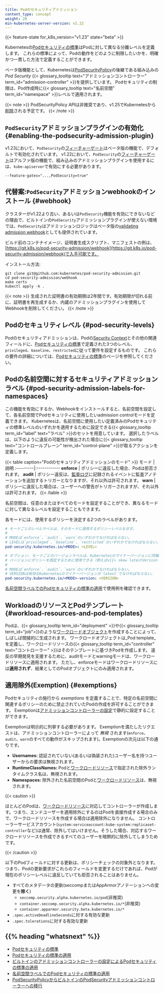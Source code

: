 ```yaml
---
title: Podのセキュリティアドミッション
content_type: concept
weight: 20
min-kubernetes-server-version: v1.22
---
```



<!-- overview -->

{{< feature-state for_k8s_version="v1.23" state="beta" >}}

Kubernetesの[Podセキュリティの標準](/ja/docs/concepts/security/pod-security-standards/)はPodに対して異なる分離レベルを定義します。
これらの標準によって、Podの動作をどのように制限したいかを、明確かつ一貫した方法で定義することができます。

ベータ版機能として、Kubernetesは[PodSecurityPolicy](/docs/concepts/policy/pod-security-policy/)の後継である組み込みの _Pod Security_ {{< glossary_tooltip text="アドミッションコントローラー" term_id="admission-controller" >}}を提供しています。
Podセキュリティの制限は、Pod作成時に{{< glossary_tooltip text="名前空間" term_id="namespace" >}}レベルで適用されます。

{{< note >}}
PodSecurityPolicy APIは非推奨であり、v1.25でKubernetesから[削除](/docs/reference/using-api/deprecation-guide/#v1-25)される予定です。
{{< /note >}}


<!-- body -->

## `PodSecurity`アドミッションプラグインの有効化 {#enabling-the-podsecurity-admission-plugin}
v1.23において、`PodSecurity`の[フィーチャーゲート](/ja/docs/reference/command-line-tools-reference/feature-gates/)はベータ版の機能で、デフォルトで有効化されています。
v1.22において、`PodSecurity`の[フィーチャーゲート](/ja/docs/reference/command-line-tools-reference/feature-gates/)はアルファ版の機能で、組み込みのアドミッションプラグインを使用するには、`kube-apiserver`で有効にする必要があります。

```shell
--feature-gates="...,PodSecurity=true"
```

## 代替案:`PodSecurity`アドミッションwebhookのインストール {#webhook}

クラスターがv1.22より古い、あるいは`PodSecurity`機能を有効にできないなどの理由で、ビルトインの`PodSecurity`アドミッションプラグインが使えない環境では、`PodSecurity`はアドミッションロジックはベータ版の[validating admission webhook](https://git.k8s.io/pod-security-admission/webhook)としても提供されています。

ビルド前のコンテナイメージ、証明書生成スクリプト、マニフェストの例は、[https://git.k8s.io/pod-security-admission/webhook](https://git.k8s.io/pod-security-admission/webhook)で入手可能です。


インストール方法:
```shell
git clone git@github.com:kubernetes/pod-security-admission.git
cd pod-security-admission/webhook
make certs
kubectl apply -k .
```

{{< note >}}
生成された証明書の有効期限は2年間です。有効期限が切れる前に、証明書を再生成するか、内蔵のアドミッションプラグインを使用してWebhookを削除してください。
{{< /note >}}

## Podのセキュリティレベル {#pod-security-levels}

Podのセキュリティアドミッションは、Podの[Security Context](/docs/tasks/configure-pod-container/security-context/)とその他の関連フィールドに、[Podセキュリティの標準](/ja/docs/concepts/security/pod-security-standards)で定義された3つのレベル、`privileged`、`baseline`、`restricted`に従って要件を設定するものです。
これらの要件の詳細については、[Podセキュリティの標準](/ja/docs/concepts/security/pod-security-standards)のページを参照してください。

## Podの名前空間に対するセキュリティアドミッションラベル {#pod-security-admission-labels-for-namespaces}

この機能を有効にするか、Webhookをインストールすると、名前空間を設定して、各名前空間でPodセキュリティに使用したいadmission controlモードを定義できます。
Kubernetesは、名前空間に使用したい定義済みのPodセキュリティの標準レベルのいずれかを適用するために設定できる{{< glossary_tooltip term_id="label" text="ラベル" >}}のセットを用意しています。
選択したラベルは、以下のように違反の可能性が検出された場合に{{< glossary_tooltip text="コントロールプレーン" term_id="control-plane" >}}が取るアクションを定義します。

{{< table caption="Podのセキュリティアドミッションのモード" >}}
モード | 説明
:---------|:------------
**enforce** | ポリシーに違反した場合、Podは拒否されます。
**audit** | ポリシー違反は、[監査ログ](/ja/docs/tasks/debug-application-cluster/audit/)に記録されるイベントに監査アノテーションを追加するトリガーとなりますが、それ以外は許可されます。
**warn** | ポリシーに違反した場合は、ユーザーへの警告がトリガーされますが、それ以外は許可されます。
{{< /table >}}

名前空間は、任意のまたはすべてのモードを設定することができ、異なるモードに対して異なるレベルを設定することもできます。

各モードには、使用するポリシーを決定する2つのラベルがあります。
```yaml
# モードごとのレベルラベルは、そのモードに適用するポリシーレベルを示す。
#
# MODEは`enforce`、`audit`、`warn`のいずれかでなければならない。
# LEVELは`privileged`、`baseline`、`restricted`のいずれかでなければならない。
pod-security.kubernetes.io/<MODE>: <LEVEL>

# オプション: モードごとのバージョンラベルは、Kubernetesのマイナーバージョンに同梱される
# バージョンにポリシーを固定するために使用できる（例えばv{{< skew latestVersion >}}など）。
#
# MODEは`enforce`、`audit`、`warn`のいずれかでなければならない。
# VERSIONは有効なKubernetesのマイナーバージョンか`latest`でなければならない。
pod-security.kubernetes.io/<MODE>-version: <VERSION>
```

[名前空間ラベルでのPodセキュリティの標準の適用](/docs/tasks/configure-pod-container/enforce-standards-namespace-labels)で使用例を確認できます。


## WorkloadのリソースとPodテンプレート {#workload-resources-and-pod-templates}

Podは、{{< glossary_tooltip term_id="deployment" >}}や{{< glossary_tooltip term_id="job">}}のような[ワークロードオブジェクト](/ja/docs/concepts/workloads/controllers/)を作成することによって、しばしば間接的に生成されます。
ワークロードオブジェクトは_Pod template_を定義し、ワークロードリソースの{{< glossary_tooltip term_id="controller" text="コントローラー" >}}はそのテンプレートに基づきPodを作成します。
違反の早期発見を支援するために、auditモードとwarningモードは、ワークロードリソースに適用されます。
ただし、enforceモードはワークロードリソースには**適用されず**、結果としてのPodオブジェクトにのみ適用されます。

## 適用除外(Exemption) {#exemptions}

Podセキュリティの施行から _exemptions_ を定義することで、特定の名前空間に関連するポリシーのために禁止されていたPodの作成を許可することができます。
Exemptionは[アドミッションコントローラーの設定](/docs/tasks/configure-pod-container/enforce-standards-admission-controller/#configure-the-admission-controller)で静的に設定することができます。

Exemptionは明示的に列挙する必要があります。
Exemptionを満たしたリクエストは、アドミッションコントローラーによって _無視_ されます(`enforce`、`audit`、`warn`のすべての動作がスキップされます)。Exemptionの次元は以下の通りです。

- **Usernames:** 認証されていない(あるいは偽装された)ユーザー名を持つユーザーからの要求は無視されます。
- **RuntimeClassNames:** Podと[ワークロードリソース](#workload-resources-and-pod-templates)で指定された除外ランタイムクラス名は、無視されます。
- **Namespaces:** 除外された名前空間のPodと[ワークロードリソース](#workload-resources-and-pod-templates)は、無視されます。

{{< caution >}}

ほとんどのPodは、[ワークロードリソース](#workload-resources-and-pod-templates)に対応してコントローラーが作成します。つまり、エンドユーザーを適用除外にするのはPodを直接作成する場合のみで、ワークロードリソースを作成する場合は適用除外になりません。
コントローラーサービスアカウント(`system:serviceaccount:kube-system:replicaset-controller`など)は通常、除外してはいけません。そうした場合、対応するワークロードリソースを作成できるすべてのユーザーを暗黙的に除外してしまうためです。

{{< /caution >}}

以下のPodフィールドに対する更新は、ポリシーチェックの対象外となります。つまり、Podの更新要求がこれらのフィールドを変更するだけであれば、Podが現在のポリシーレベルに違反していても拒否されることはありません。

- すべてのメタデータの更新(seccompまたはAppArmorアノテーションへの変更を**除く**)
  - `seccomp.security.alpha.kubernetes.io/pod`(非推奨)
  - `container.seccomp.security.alpha.kubernetes.io/*`(非推奨)
  - `container.apparmor.security.beta.kubernetes.io/*`
- `.spec.activeDeadlineSeconds`に対する有効な更新
- `.spec.tolerations`に対する有効な更新

## {{% heading "whatsnext" %}}

- [Podセキュリティの標準](/ja/docs/concepts/security/pod-security-standards)
- [Podセキュリティの標準の適用](/docs/setup/best-practices/enforcing-pod-security-standards)
- [ビルトインのアドミッションコントローラーの設定によるPodセキュリティの標準の適用](/docs/tasks/configure-pod-container/enforce-standards-admission-controller)
- [名前空間ラベルでのPodセキュリティの標準の適用](/docs/tasks/configure-pod-container/enforce-standards-namespace-labels)
- [PodSecurityPolicyからビルトインのPodSecurityアドミッションコントローラーへの移行](/docs/tasks/configure-pod-container/migrate-from-psp)
